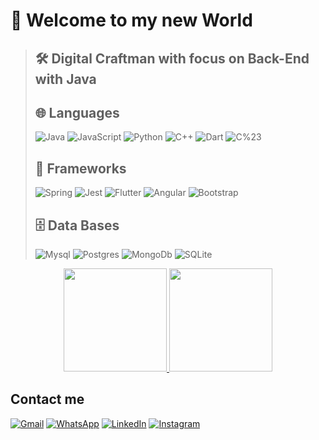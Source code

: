 # 🔴 Welcome to my new World
>
>## 🛠️ Digital Craftman with focus on Back-End with Java
>
>## 🌐 Languages
>![Java](https://img.shields.io/badge/Java-1C1C1C?style=for-the-badge&logo=openjdk&logoColor=white)
![JavaScript](https://img.shields.io/badge/JavaScript-1C1C1C?style=for-the-badge&logo=javascript&logoColor=F7DF1E)
![Python](https://img.shields.io/badge/Python-1C1C1C?style=for-the-badge&logo=python&logoColor=white)
![C++](https://img.shields.io/badge/C%2B%2B-1C1C1C?style=for-the-badge&logo=c%2B%2B&logoColor=white)
![Dart](https://img.shields.io/badge/Dart-1C1C1C?style=for-the-badge&logo=dart&logoColor=white)
![C%23](https://img.shields.io/badge/C%23-1C1C1C?style=for-the-badge&logo=c-sharp&logoColor=white)
>
> ## 🔧 Frameworks
>![Spring](https://img.shields.io/badge/Spring-1C1C1C?style=for-the-badge&logo=spring&logoColor=white)
![Jest](https://img.shields.io/badge/Jest-1C1C1C?style=for-the-badge&logo=Jest&logoColor=white)
![Flutter](https://img.shields.io/badge/Flutter-1C1C1C?style=for-the-badge&logo=flutter&logoColor=white)
![Angular](https://img.shields.io/badge/Angular-1C1C1C?style=for-the-badge&logo=angular&logoColor=white)
![Bootstrap](https://img.shields.io/badge/Bootstrap-1C1C1C?style=for-the-badge&logo=bootstrap&logoColor=white)
>
>## 🗄️ Data Bases
>![Mysql](https://img.shields.io/badge/MySQL-1C1C1C?style=for-the-badge&logo=mysql&logoColor=white)
![Postgres](https://img.shields.io/badge/PostgreSQL-1C1C1C?style=for-the-badge&logo=postgresql&logoColor=white)
![MongoDb](https://img.shields.io/badge/MongoDB-1C1C1C?style=for-the-badge&logo=mongodb&logoColor=white)
>![SQLite](https://img.shields.io/badge/SQLite-1C1C1C?style=for-the-badge&logo=sqlite&logoColor=white)

<p align="center">
  <a href="https://github.com/anuraghazra/github-readme-stats">
    <img height="165" src="https://github-readme-stats.vercel.app/api?username=Brandaumm&show_icons=true&theme=transparent&border_color=DC143C&title_color=DC143C&border_radius=10&text_color=DC143C&icon_color=DC143C" />
  </a>
  <a href="https://github.com/anuraghazra/convoychat">
    <img height="165" src="https://github-readme-stats.vercel.app/api/top-langs?username=Brandaumm&layout=compact&langs_count=8&card_width=320&theme=transparent&hide=css,html&border_color=DC143C&text_color=DC143C&title_color=DC143C" />
  </a>
</p>

## Contact me
[![Gmail](https://img.shields.io/badge/Gmail-DC143C?style=for-the-badge&logo=gmail&logoColor=white)](mailto:nathan.victor.brandao@gmail.com)
[![WhatsApp](https://img.shields.io/badge/WhatsApp-DC143C?style=for-the-badge&logo=whatsapp&logoColor=white)](https://wa.me/8488180266)
[![LinkedIn](https://img.shields.io/badge/LinkedIn-DC143C?style=for-the-badge&logo=linkedin&logoColor=white)](https://www.linkedin.com/in/nathan-brandão-19968a28b/)
[![Instagram](https://img.shields.io/badge/Instagram-DC143C?style=for-the-badge&logo=instagram&logoColor=white)](https://www.instagram.com/_nathan_brandao_/)

